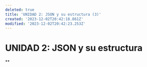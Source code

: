 ```yaml
---
deleted: true
title: 'UNIDAD 2: JSON y su estructura (3)'
created: '2023-12-02T20:42:18.861Z'
modified: '2023-12-02T20:42:23.253Z'
---
```


# UNIDAD 2: JSON y su estructura

**


